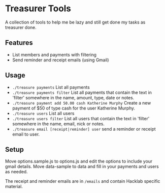 # Treasurer Tools

A collection of tools to help me be lazy and still get done my tasks as treasurer done.

## Features

* List members and payments with filtering
* Send reminder and receipt emails (using Gmail)

## Usage

* `./treasure payments` List all payments
* `./treasure payments filter` List all payments that contain the text in 'filter' somewhere in the name, amount, type, date or notes.
* `./treasure payment add 50.00 cash Katherine Murphy` Create a new payment of $50 of type cash for the user Katherine Murphy.
* `./treasure users` List all users
* `./treasure users filter` List all users that contain the text in 'filter' somewhere in the name, email, nick or notes.
* `./treasure email [receipt|reminder] user` send a reminder or receipt email to user.

## Setup

Move options.sample.js to options.js and edit the options to include your gmail details.
Move data-sample to data and fill in your payments and users as needed.

The receipt and reminder emails are in `/emails` and contain Hacklab specific material.
